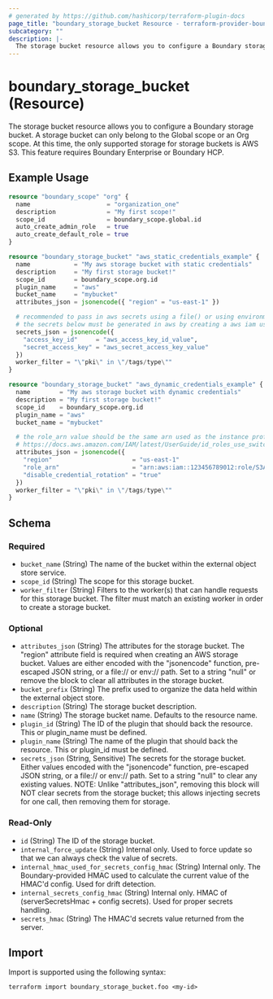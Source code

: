 ```yaml
---
# generated by https://github.com/hashicorp/terraform-plugin-docs
page_title: "boundary_storage_bucket Resource - terraform-provider-boundary"
subcategory: ""
description: |-
  The storage bucket resource allows you to configure a Boundary storage bucket. A storage bucket can only belong to the Global scope or an Org scope. At this time, the only supported storage for storage buckets is AWS S3. This feature requires Boundary Enterprise or Boundary HCP.
---
```


# boundary_storage_bucket (Resource)

The storage bucket resource allows you to configure a Boundary storage bucket. A storage bucket can only belong to the Global scope or an Org scope. At this time, the only supported storage for storage buckets is AWS S3. This feature requires Boundary Enterprise or Boundary HCP.

## Example Usage

```terraform
resource "boundary_scope" "org" {
  name                     = "organization_one"
  description              = "My first scope!"
  scope_id                 = boundary_scope.global.id
  auto_create_admin_role   = true
  auto_create_default_role = true
}

resource "boundary_storage_bucket" "aws_static_credentials_example" {
  name            = "My aws storage bucket with static credentials"
  description     = "My first storage bucket!"
  scope_id        = boundary_scope.org.id
  plugin_name     = "aws"
  bucket_name     = "mybucket"
  attributes_json = jsonencode({ "region" = "us-east-1" })

  # recommended to pass in aws secrets using a file() or using environment variables
  # the secrets below must be generated in aws by creating a aws iam user with programmatic access
  secrets_json = jsonencode({
    "access_key_id"     = "aws_access_key_id_value",
    "secret_access_key" = "aws_secret_access_key_value"
  })
  worker_filter = "\"pki\" in \"/tags/type\""
}

resource "boundary_storage_bucket" "aws_dynamic_credentials_example" {
  name        = "My aws storage bucket with dynamic credentials"
  description = "My first storage bucket!"
  scope_id    = boundary_scope.org.id
  plugin_name = "aws"
  bucket_name = "mybucket"

  # the role_arn value should be the same arn used as the instance profile that is attached to the ec2 instance
  # https://docs.aws.amazon.com/IAM/latest/UserGuide/id_roles_use_switch-role-ec2_instance-profiles.html
  attributes_json = jsonencode({
    "region"                      = "us-east-1"
    "role_arn"                    = "arn:aws:iam::123456789012:role/S3Access"
    "disable_credential_rotation" = "true"
  })
  worker_filter = "\"pki\" in \"/tags/type\""
}
```

<!-- schema generated by tfplugindocs -->
## Schema

### Required

- `bucket_name` (String) The name of the bucket within the external object store service.
- `scope_id` (String) The scope for this storage bucket.
- `worker_filter` (String) Filters to the worker(s) that can handle requests for this storage bucket. The filter must match an existing worker in order to create a storage bucket.

### Optional

- `attributes_json` (String) The attributes for the storage bucket. The "region" attribute field is required when creating an AWS storage bucket. Values are either encoded with the "jsonencode" function, pre-escaped JSON string, or a file:// or env:// path. Set to a string "null" or remove the block to clear all attributes in the storage bucket.
- `bucket_prefix` (String) The prefix used to organize the data held within the external object store.
- `description` (String) The storage bucket description.
- `name` (String) The storage bucket name. Defaults to the resource name.
- `plugin_id` (String) The ID of the plugin that should back the resource. This or plugin_name must be defined.
- `plugin_name` (String) The name of the plugin that should back the resource. This or plugin_id must be defined.
- `secrets_json` (String, Sensitive) The secrets for the storage bucket. Either values encoded with the "jsonencode" function, pre-escaped JSON string, or a file:// or env:// path. Set to a string "null" to clear any existing values. NOTE: Unlike "attributes_json", removing this block will NOT clear secrets from the storage bucket; this allows injecting secrets for one call, then removing them for storage.

### Read-Only

- `id` (String) The ID of the storage bucket.
- `internal_force_update` (String) Internal only. Used to force update so that we can always check the value of secrets.
- `internal_hmac_used_for_secrets_config_hmac` (String) Internal only. The Boundary-provided HMAC used to calculate the current value of the HMAC'd config. Used for drift detection.
- `internal_secrets_config_hmac` (String) Internal only. HMAC of (serverSecretsHmac + config secrets). Used for proper secrets handling.
- `secrets_hmac` (String) The HMAC'd secrets value returned from the server.

## Import

Import is supported using the following syntax:

```shell
terraform import boundary_storage_bucket.foo <my-id>
```
